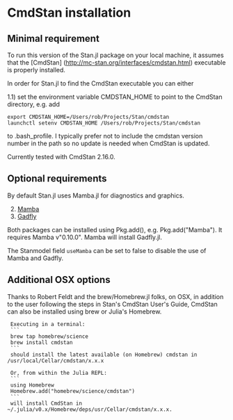 # CmdStan installation

## Minimal requirement

To run this version of the Stan.jl package on your local machine, it assumes that the  [CmdStan] (http://mc-stan.org/interfaces/cmdstan.html) executable is properly installed.

In order for Stan.jl to find the CmdStan executable you can either

1.1) set the environment variable CMDSTAN_HOME to point to the CmdStan directory, e.g. add

```
export CMDSTAN_HOME=/Users/rob/Projects/Stan/cmdstan
launchctl setenv CMDSTAN_HOME /Users/rob/Projects/Stan/cmdstan
```

to .bash_profile. I typically prefer not to include the cmdstan version number in the path so no update is needed when CmdStan is updated.

Currently tested with CmdStan 2.16.0.

## Optional requirements

By default Stan.jl uses Mamba.jl for diagnostics and graphics.

2. [Mamba](https://github.com/brian-j-smith/Mamba.jl)
3. [Gadfly](https://github.com/GiovineItalia/Gadfly.jl)

Both packages can be installed using Pkg.add(), e.g. Pkg.add("Mamba"). It requires Mamba v"0.10.0". Mamba will install Gadfly.jl.

The Stanmodel field `useMamba` can be set to false to disable the use of Mamba and Gadfly.

## Additional OSX options

Thanks to Robert Feldt and the brew/Homebrew.jl folks, on OSX, in addition to the user following the steps in Stan's CmdStan User's Guide, CmdStan can also be installed using brew or Julia's Homebrew.

	 Executing in a terminal:
	 ```
	 brew tap homebrew/science
	 brew install cmdstan
	 ```
	 should install the latest available (on Homebrew) cmdstan in /usr/local/Cellar/cmdstan/x.x.x
	 
	 Or, from within the Julia REPL:
	 ```
	 using Homebrew
	 Homebrew.add("homebrew/science/cmdstan")
	 ```
	 will install CmdStan in ~/.julia/v0.x/Homebrew/deps/usr/Cellar/cmdstan/x.x.x.
